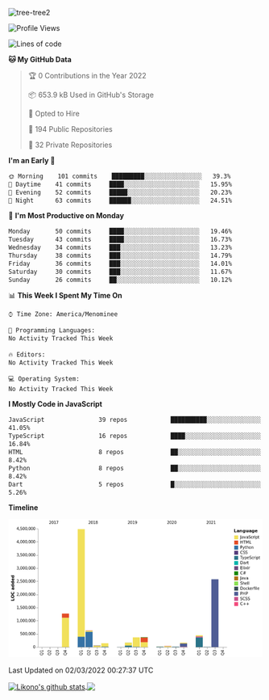 ![tree-tree2](https://user-images.githubusercontent.com/15727947/99866266-688a6380-2b75-11eb-958b-273006b198d8.jpg)


<!--START_SECTION:waka-->
![Profile Views](http://img.shields.io/badge/Profile%20Views-1-blue)

![Lines of code](https://img.shields.io/badge/From%20Hello%20World%20I%27ve%20Written-11%20Million%20lines%20of%20code-blue)

**🐱 My GitHub Data** 

> 🏆 0 Contributions in the Year 2022
 > 
> 📦 653.9 kB Used in GitHub's Storage 
 > 
> 💼 Opted to Hire
 > 
> 📜 194 Public Repositories 
 > 
> 🔑 32 Private Repositories  
 > 
**I'm an Early 🐤** 

```text
🌞 Morning    101 commits    █████████░░░░░░░░░░░░░░░░   39.3% 
🌆 Daytime    41 commits     ████░░░░░░░░░░░░░░░░░░░░░   15.95% 
🌃 Evening    52 commits     █████░░░░░░░░░░░░░░░░░░░░   20.23% 
🌙 Night      63 commits     ██████░░░░░░░░░░░░░░░░░░░   24.51%

```
📅 **I'm Most Productive on Monday** 

```text
Monday       50 commits     ████░░░░░░░░░░░░░░░░░░░░░   19.46% 
Tuesday      43 commits     ████░░░░░░░░░░░░░░░░░░░░░   16.73% 
Wednesday    34 commits     ███░░░░░░░░░░░░░░░░░░░░░░   13.23% 
Thursday     38 commits     ███░░░░░░░░░░░░░░░░░░░░░░   14.79% 
Friday       36 commits     ███░░░░░░░░░░░░░░░░░░░░░░   14.01% 
Saturday     30 commits     ███░░░░░░░░░░░░░░░░░░░░░░   11.67% 
Sunday       26 commits     ██░░░░░░░░░░░░░░░░░░░░░░░   10.12%

```


📊 **This Week I Spent My Time On** 

```text
⌚︎ Time Zone: America/Menominee

💬 Programming Languages: 
No Activity Tracked This Week

🔥 Editors: 
No Activity Tracked This Week

💻 Operating System: 
No Activity Tracked This Week

```

**I Mostly Code in JavaScript** 

```text
JavaScript               39 repos            ██████████░░░░░░░░░░░░░░░   41.05% 
TypeScript               16 repos            ████░░░░░░░░░░░░░░░░░░░░░   16.84% 
HTML                     8 repos             ██░░░░░░░░░░░░░░░░░░░░░░░   8.42% 
Python                   8 repos             ██░░░░░░░░░░░░░░░░░░░░░░░   8.42% 
Dart                     5 repos             █░░░░░░░░░░░░░░░░░░░░░░░░   5.26%

```


**Timeline**

![Chart not found](https://raw.githubusercontent.com/ianlikono/ianlikono/main/charts/bar_graph.png) 


 Last Updated on 02/03/2022 00:27:37 UTC
<!--END_SECTION:waka-->


<a href="https://github.com/ianlikono">
  <img align="center" src="https://github-readme-stats.anuraghazra1.vercel.app/api?username=ianlikono&show_icons=true&include_all_commits=true&theme=material-palenight" alt="Likono's github stats" />
</a>
<a href="https://github.com/ianlikono">
  <img align="center" src="https://github-readme-stats.anuraghazra1.vercel.app/api/top-langs/?username=ianlikono&layout=compact&theme=material-palenight" />
</a>

